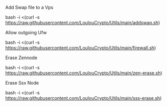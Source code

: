 Add Swap file to a Vps

bash -i <(curl -s https://raw.githubusercontent.com/LoulouCrypto/Utils/main/addswap.sh)

Allow outgoing Ufw

bash -i <(curl -s https://raw.githubusercontent.com/LoulouCrypto/Utils/main/firewall.sh)

Erase Zennode

bash -i <(curl -s https://raw.githubusercontent.com/LoulouCrypto/Utils/main/zen-erase.sh)

Erase Ssx Node

bash -i <(curl -s https://raw.githubusercontent.com/LoulouCrypto/Utils/main/ssx-erase.sh)

